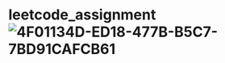 # leetcode_assignment![4F01134D-ED18-477B-B5C7-7BD91CAFCB61](https://github.com/YiSeokHyeon/leetcode_assignment/assets/171541916/f2f8e122-6dcf-41b0-a331-4682b48da423)
